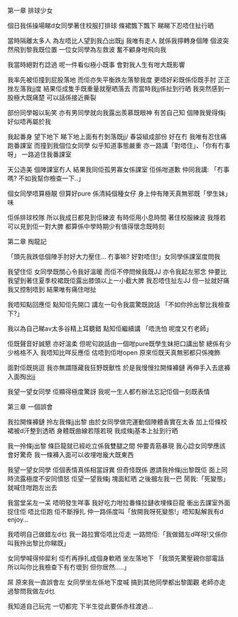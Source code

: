 第一章 排球少女
 
個日我係操場睇d女同學著住校服打排球 條裙飄下飄下 睇睇下忍唔住扯行晒
 
當時隔離太多人 為左唔比人望到我凸出既jj 我唯有走人
就係我擰轉身個陣 個波突然飛到黎我既位置 一位女同學為左救波 奮不顧身咁飛向我
 
我當時絕對冇諗過 呢一件看似極小既事 會對我人生有咁大既影響
 
我率先被佢撞到屁股落地 而佢亦失平衡跌左落黎我度
更唔好彩既係佢既手肘 正正挫左落我jj度 結果佢成隻手既重量就壓晒落去
而當時我jj係扯到行晒 我突然感到一股極大既痛楚 可以話係接近撕裂
 
部份同學報以恥笑 亦有男同學就向我露出羨慕既眼神
有苦自己知 個陣我覺得條j好似唔再屬於我
 
我起番身 望下地下 睇下地上面有冇剝落既jj/ 春袋組成部份
好在冇 我唯有忍住痛跑番課室
而撞到我個位女同學 似乎知道事態嚴重 亦一路講「對唔住」、「你有冇事呀」 一路追住我番課室
 
天公造美 個陣課室冇人
結果我同佢孤男寡女係課室
佢係咁道歉 仲同我講:
「冇事嗎? 不如我幫你檢查一下..」
 
個女同學唔算極靚 但算好pure 係清純個種女仔
身上仲有陣天真無邪既「學生妹」味
 
佢係排球校隊 所以我成日都見到佢練波
有時佢用小息時間 著住校服練波 我隱若可以見到佢一對大脾
都算係中學時期少有值得懷念既時刻

第二章 掏龍記

「頭先我跌低個陣手肘好大力壓住… 冇事嘛? 好對唔住!」女同學係課室度問我
 
我望住佢 女同學既關心令我好溫暖
而佢不停問候我既JJ 亦令我起左邪念 仲要比我望到著住夏季校裙既佢露出膝頭以上一小截大脾
我忍唔住扯左JJ 但一扯就好痛 我又控制唔到 結果唯有痛住咁扯
 
我唔知點回應佢 點知佢先開口 講左一句令我震驚既說話
「不如你拎出黎比我檢查下?」
 
我以為自己睇av太多谷精上耳聽錯 點知佢繼續講
「唔洗怕 呢度又冇老師」
 
佢既聲音好誠懇 亦好溫柔
但呢句說話由一個咁pure既學生妹把口講出黎 總係有少少格格不入
我唔知比咩反應佢 估唔到佢咁open 原來佢既天真無邪都只係掩飾
 
面對佢既挑逗 我亦無謂隱藏我狂野既獸性
於是我慢慢拉開條褲鏈 再伸手入去底褲入面掏出jj
 
我望一望女同學 佢顯得極度驚訝
我呢一生人都冇辦法忘記佢個一刻既表情

第三章 一個誤會

我拉開條褲鏈 拎左我條jj出黎
由於女同學做完運動個陣體香實在太香
加上佢條校裙被d汗整到透晒 身體既曲線若隱若現 我成條j基本上扯到行晒
 
我一拎條j出黎 條巨龍就已經屹立係我雙腿之間 仲要青筋暴現
我心諗女同學應該會好驚奇 我一條褲入面可以收埋咁龐大既東西
 
我望一望女同學 佢個表情真係相當訝異
但奇怪既係 邀請我拎條j出黎既佢 面上同時流露極度不安同憤怒
佢望一望我條j 塊面紅晒
之後摑左我一巴 鬧我:「死變態」 就喊住咁跑左出去
 
我當堂呆左一呆 唔明發生咩事
我好吃力咁拉番條拉鏈收埋條巨龍 衝出去課室外面 捉住佢 唔比佢跑
佢不斷掙扎 仲一路係度叫「放開我呀死變態!」唔知點解我有d enjoy...
 
我唔明自己做錯左d乜
我一路拉實佢唔比佢走 一路問佢:「我做錯左d咩呀!又係你叫我拎出黎比你睇既」
 
女同學喊得仲犀利 佢冇再掙扎成個身軟晒 坐左落地下
「我頭先驚壓親你部電話 所以叫你比我檢查下有冇壞到 但你居然.....」
 
屌 原來我一直誤會左
女同學坐左係地下度喊 搞到其他同學都出黎圍觀 老師亦走過黎問我做左d乜
 
我知道自己玩完 一切都完 下半生從此要係赤柱渡過...

